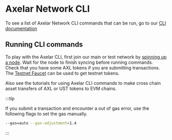 # Axelar Network CLI

To see a list of Axelar Network CLI commands that can be run, go to our [CLI documentation](https://github.com/axelarnetwork/axelar-core/tree/main/docs/cli)

## Running CLI commands

To play with the Axelar CLI, first join our main or test network by [spinning up a node](/roles/node/join). Wait for the node to finish syncing before running commands. Check that you have some AXL tokens if you are submitting transactions. The [Testnet Faucet](https://faucet.testnet.axelar.dev/) can be used to get testnet tokens.

Also see the tutorials for using Axelar CLI commands to make cross chain asset transfers of AXL or UST tokens to EVM chains.

:::tip

If you submit a transaction and encounter a out of gas error, use the following flags to set the gas manually.

```bash
--gas=auto --gas-adjustment=1.4
```

:::
